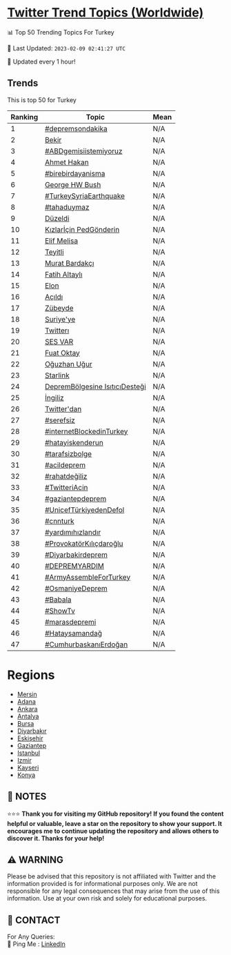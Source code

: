 [Twitter Trend Topics (Worldwide)](https://github.com/ErcinDedeoglu/Twitter-Trend-Topics)
==========


📊 Top 50 Trending Topics For Turkey

📆 Last Updated: `2023-02-09 02:41:27 UTC`

🔧 Updated every 1 hour!


## Trends

This is top 50 for Turkey

| Ranking | Topic | Mean |
| ------- | ------------ | ------------ |
| 1 | [#depremsondakika](http://twitter.com/search?q=%23depremsondakika) | N/A |
| 2 | [Bekir](http://twitter.com/search?q=Bekir) | N/A |
| 3 | [#ABDgemisiistemiyoruz](http://twitter.com/search?q=%23ABDgemisiistemiyoruz) | N/A |
| 4 | [Ahmet Hakan](http://twitter.com/search?q=Ahmet+Hakan) | N/A |
| 5 | [#birebirdayanisma](http://twitter.com/search?q=%23birebirdayanisma) | N/A |
| 6 | [George HW Bush](http://twitter.com/search?q=George+HW+Bush) | N/A |
| 7 | [#TurkeySyriaEarthquake](http://twitter.com/search?q=%23TurkeySyriaEarthquake) | N/A |
| 8 | [#tahaduymaz](http://twitter.com/search?q=%23tahaduymaz) | N/A |
| 9 | [Düzeldi](http://twitter.com/search?q=D%c3%bczeldi) | N/A |
| 10 | [Kızlarİçin PedGönderin](http://twitter.com/search?q=K%c4%b1zlar%c4%b0%c3%a7in+PedG%c3%b6nderin) | N/A |
| 11 | [Elif Melisa](http://twitter.com/search?q=Elif+Melisa) | N/A |
| 12 | [Teyitli](http://twitter.com/search?q=Teyitli) | N/A |
| 13 | [Murat Bardakçı](http://twitter.com/search?q=Murat+Bardak%c3%a7%c4%b1) | N/A |
| 14 | [Fatih Altaylı](http://twitter.com/search?q=Fatih+Altayl%c4%b1) | N/A |
| 15 | [Elon](http://twitter.com/search?q=Elon) | N/A |
| 16 | [Açıldı](http://twitter.com/search?q=A%c3%a7%c4%b1ld%c4%b1) | N/A |
| 17 | [Zübeyde](http://twitter.com/search?q=Z%c3%bcbeyde) | N/A |
| 18 | [Suriye'ye](http://twitter.com/search?q=Suriye%27ye) | N/A |
| 19 | [Twitterı](http://twitter.com/search?q=Twitter%c4%b1) | N/A |
| 20 | [SES VAR](http://twitter.com/search?q=SES+VAR) | N/A |
| 21 | [Fuat Oktay](http://twitter.com/search?q=Fuat+Oktay) | N/A |
| 22 | [Oğuzhan Uğur](http://twitter.com/search?q=O%c4%9fuzhan+U%c4%9fur) | N/A |
| 23 | [Starlink](http://twitter.com/search?q=Starlink) | N/A |
| 24 | [DepremBölgesine IsıtıcıDesteği](http://twitter.com/search?q=DepremB%c3%b6lgesine+Is%c4%b1t%c4%b1c%c4%b1Deste%c4%9fi) | N/A |
| 25 | [İngiliz](http://twitter.com/search?q=%c4%b0ngiliz) | N/A |
| 26 | [Twitter'dan](http://twitter.com/search?q=Twitter%27dan) | N/A |
| 27 | [#serefsiz](http://twitter.com/search?q=%23serefsiz) | N/A |
| 28 | [#internetBlockedinTurkey](http://twitter.com/search?q=%23internetBlockedinTurkey) | N/A |
| 29 | [#hatayiskenderun](http://twitter.com/search?q=%23hatayiskenderun) | N/A |
| 30 | [#tarafsizbolge](http://twitter.com/search?q=%23tarafsizbolge) | N/A |
| 31 | [#acildeprem](http://twitter.com/search?q=%23acildeprem) | N/A |
| 32 | [#rahatdeğiliz](http://twitter.com/search?q=%23rahatde%c4%9filiz) | N/A |
| 33 | [#TwitteriAcin](http://twitter.com/search?q=%23TwitteriAcin) | N/A |
| 34 | [#gaziantepdeprem](http://twitter.com/search?q=%23gaziantepdeprem) | N/A |
| 35 | [#UnicefTürkiyedenDefol](http://twitter.com/search?q=%23UnicefT%c3%bcrkiyedenDefol) | N/A |
| 36 | [#cnnturk](http://twitter.com/search?q=%23cnnturk) | N/A |
| 37 | [#yardımıhızlandır](http://twitter.com/search?q=%23yard%c4%b1m%c4%b1h%c4%b1zland%c4%b1r) | N/A |
| 38 | [#ProvokatörKılıçdaroğlu](http://twitter.com/search?q=%23Provokat%c3%b6rK%c4%b1l%c4%b1%c3%a7daro%c4%9flu) | N/A |
| 39 | [#Diyarbakirdeprem](http://twitter.com/search?q=%23Diyarbakirdeprem) | N/A |
| 40 | [#DEPREMYARDIM](http://twitter.com/search?q=%23DEPREMYARDIM) | N/A |
| 41 | [#ArmyAssembleForTurkey](http://twitter.com/search?q=%23ArmyAssembleForTurkey) | N/A |
| 42 | [#OsmaniyeDeprem](http://twitter.com/search?q=%23OsmaniyeDeprem) | N/A |
| 43 | [#Babala](http://twitter.com/search?q=%23Babala) | N/A |
| 44 | [#ShowTv](http://twitter.com/search?q=%23ShowTv) | N/A |
| 45 | [#marasdepremi](http://twitter.com/search?q=%23marasdepremi) | N/A |
| 46 | [#Hataysamandağ](http://twitter.com/search?q=%23Hataysamanda%c4%9f) | N/A |
| 47 | [#CumhurbaskanıErdoğan](http://twitter.com/search?q=%23Cumhurbaskan%c4%b1Erdo%c4%9fan) | N/A |



# Regions

* [Mersin](</Turkey/Mersin.md>)
* [Adana](</Turkey/Adana.md>)
* [Ankara](</Turkey/Ankara.md>)
* [Antalya](</Turkey/Antalya.md>)
* [Bursa](</Turkey/Bursa.md>)
* [Diyarbakır](</Turkey/Diyarbakır.md>)
* [Eskişehir](</Turkey/Eskişehir.md>)
* [Gaziantep](</Turkey/Gaziantep.md>)
* [Istanbul](</Turkey/Istanbul.md>)
* [Izmir](</Turkey/Izmir.md>)
* [Kayseri](</Turkey/Kayseri.md>)
* [Konya](</Turkey/Konya.md>)



## 📝 NOTES

⭐⭐⭐ **Thank you for visiting my GitHub repository! If you found the content helpful or valuable, leave a star on the repository to show your support. It encourages me to continue updating the repository and allows others to discover it. Thanks for your help!**


## ⚠️ WARNING

Please be advised that this repository is not affiliated with Twitter and the information provided is for informational purposes only. We are not responsible for any legal consequences that may arise from the use of this information. Use at your own risk and solely for educational purposes.


## 📨 CONTACT

 For Any Queries:  
            🏓 Ping Me : [LinkedIn](https://www.linkedin.com/in/ercindedeoglu/)
